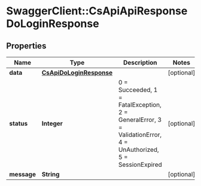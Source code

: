 # SwaggerClient::CsApiApiResponseDoLoginResponse

## Properties
Name | Type | Description | Notes
------------ | ------------- | ------------- | -------------
**data** | [**CsApiDoLoginResponse**](CsApiDoLoginResponse.md) |  | [optional] 
**status** | **Integer** | 0 &#x3D; Succeeded, 1 &#x3D; FatalException, 2 &#x3D; GeneralError, 3 &#x3D; ValidationError, 4 &#x3D; UnAuthorized, 5 &#x3D; SessionExpired | [optional] 
**message** | **String** |  | [optional] 


